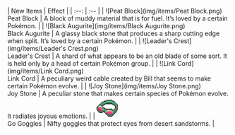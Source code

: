| New Items | Effect |
                    | :--: | :-- |
                    | ![Peat Block](img/items/Peat Block.png)<br/>Peat Block | A block of muddy material that is for fuel. It’s loved by a certain Pokémon. |
| ![Black Augurite](img/items/Black Augurite.png)<br/>Black Augurite | A glassy black stone that produces a sharp cutting edge when split. It’s loved by a certain Pokémon. |
| ![Leader's Crest](img/items/Leader's Crest.png)<br/>Leader's Crest | A shard of what appears to be an old blade of some sort. It is held only by a head of certain Pokémon group. |
| ![Link Cord](img/items/Link Cord.png)<br/>Link Cord | A peculiary weird cable created by Bill that seems to make certain Pokémon evolve. |
| ![Joy Stone](img/items/Joy Stone.png)<br/>Joy Stone | A peculiar stone that makes certain species of Pokémon evolve. It radiates joyous emotions. |
| ![Go-Goggles](img/items/Go-Goggles.png)<br/>Go Goggles | Nifty goggles that protect eyes from desert sandstorms. |


